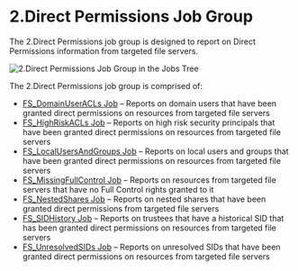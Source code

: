 # 2.Direct Permissions Job Group

The 2.Direct Permissions job group is designed to report on Direct Permissions information from
targeted file servers.

![2.Direct Permissions Job Group in the Jobs Tree](/img/product_docs/accessanalyzer/11.6/accessanalyzer/admin/hostmanagement/jobstree.webp)

The 2.Direct Permissions job group is comprised of:

- [FS_DomainUserACLs Job](/docs/accessanalyzer/11.6/solutions/filesystem/directpermissions/fs_domainuseracls.md)
  – Reports on domain users that have been granted direct permissions on resources from targeted
  file servers
- [FS_HighRiskACLs Job](/docs/accessanalyzer/11.6/solutions/filesystem/directpermissions/fs_highriskacls.md)
  – Reports on high risk security principals that have been granted direct permissions on resources
  from targeted file servers
- [FS_LocalUsersAndGroups Job](/docs/accessanalyzer/11.6/solutions/filesystem/directpermissions/fs_localusersandgroups.md)
  – Reports on local users and groups that have been granted direct permissions on resources from
  targeted file servers
- [FS_MissingFullControl Job](/docs/accessanalyzer/11.6/solutions/filesystem/directpermissions/fs_missingfullcontrol.md)
  – Reports on resources from targeted file servers that have no Full Control rights granted to it
- [FS_NestedShares Job](/docs/accessanalyzer/11.6/solutions/filesystem/directpermissions/fs_nestedshares.md)
  – Reports on nested shares that have been granted direct permissions from targeted file servers
- [FS_SIDHistory Job](/docs/accessanalyzer/11.6/solutions/filesystem/directpermissions/fs_sidhistory.md)
  – Reports on trustees that have a historical SID that has been granted direct permissions on
  resources from targeted file servers
- [FS_UnresolvedSIDs Job](/docs/accessanalyzer/11.6/solutions/filesystem/directpermissions/fs_unresolvedsids.md)
  – Reports on unresolved SIDs that have been granted direct permissions on resources from targeted
  file servers
